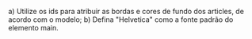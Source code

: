 a) Utilize os ids para atribuir as bordas e cores de fundo dos articles, de acordo com o modelo; b) Defina "Helvetica" como a fonte padrão do elemento main.